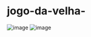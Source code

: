 # jogo-da-velha-
![image](https://user-images.githubusercontent.com/98613680/189018795-5c5f66d2-65b4-444a-b1b3-cf2632f31296.png)
![image](https://user-images.githubusercontent.com/98613680/189018881-eafc6a62-47f0-4e27-a9dd-570b299724ad.png)
